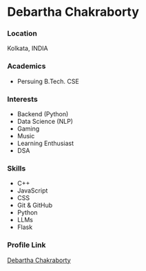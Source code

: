 # Debartha Chakraborty

### Location

Kolkata, INDIA

### Academics

- Persuing B.Tech. CSE

### Interests

- Backend (Python)
- Data Science (NLP)
- Gaming
- Music
- Learning Enthusiast
- DSA

### Skills

- C++
- JavaScript
- CSS
- Git & GitHub
- Python
- LLMs
- Flask


### Profile Link

[Debartha Chakraborty](https://github.com/ricky2812)